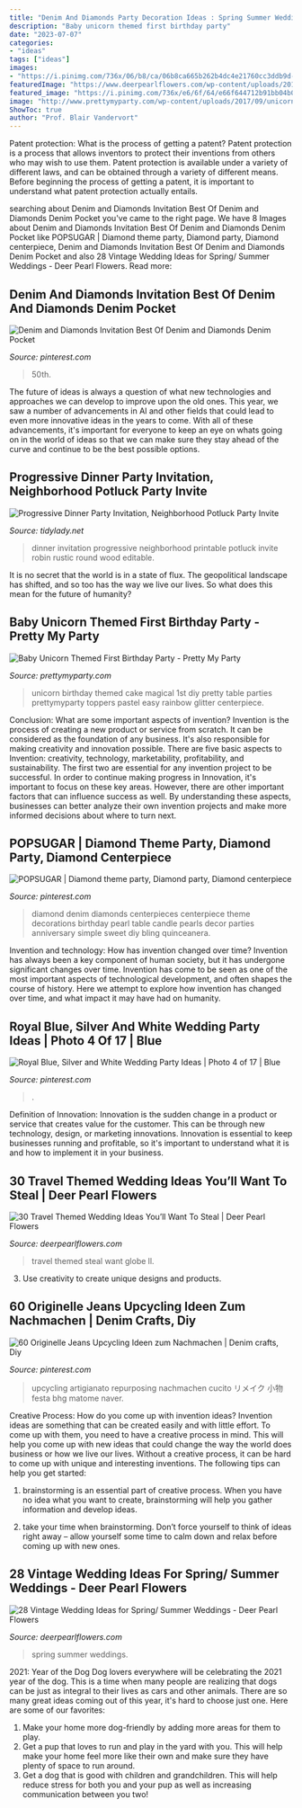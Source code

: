 ```yaml
---
title: "Denim And Diamonds Party Decoration Ideas : Spring Summer Weddings"
description: "Baby unicorn themed first birthday party"
date: "2023-07-07"
categories:
- "ideas"
tags: ["ideas"]
images:
- "https://i.pinimg.com/736x/06/b8/ca/06b8ca665b262b4dc4e21760cc3ddb9d--diamond-decorations-diamond-centerpieces.jpg"
featuredImage: "https://www.deerpearlflowers.com/wp-content/uploads/2015/04/globe-travel-wedding-centerpiece.jpg"
featured_image: "https://i.pinimg.com/736x/e6/6f/64/e66f644712b91bb04b02c802f24c48e9.jpg"
image: "http://www.prettymyparty.com/wp-content/uploads/2017/09/unicorn-birthday-cake.jpg"
ShowToc: true
author: "Prof. Blair Vandervort"
---
```



Patent protection: What is the process of getting a patent?
Patent protection is a process that allows inventors to protect their inventions from others who may wish to use them. Patent protection is available under a variety of different laws, and can be obtained through a variety of different means. Before beginning the process of getting a patent, it is important to understand what patent protection actually entails.

	

		
searching about Denim and Diamonds Invitation Best Of Denim and Diamonds Denim Pocket you've came to the right page. We have 8 Images about Denim and Diamonds Invitation Best Of Denim and Diamonds Denim Pocket like POPSUGAR | Diamond theme party, Diamond party, Diamond centerpiece, Denim and Diamonds Invitation Best Of Denim and Diamonds Denim Pocket and also 28 Vintage Wedding Ideas for Spring/ Summer Weddings - Deer Pearl Flowers. Read more:
		
    
## Denim And Diamonds Invitation Best Of Denim And Diamonds Denim Pocket

<img loading=lazy src="https://i.pinimg.com/736x/1f/de/fa/1fdefa30227ac3fccf30593b42b77ae2.jpg" onerror="this.onerror=null;this.src='https://tse1.mm.bing.net/th?id=OIP.XJXgA9PjkNgYIH-PMuKEzAHaEj&amp;pid=15.1';" alt="Denim and Diamonds Invitation Best Of Denim and Diamonds Denim Pocket">

_Source: pinterest.com_

>50th. 

	

The future of ideas is always a question of what new technologies and approaches we can develop to improve upon the old ones. This year, we saw a number of advancements in AI and other fields that could lead to even more innovative ideas in the years to come. With all of these advancements, it's important for everyone to keep an eye on whats going on in the world of ideas so that we can make sure they stay ahead of the curve and continue to be the best possible options.

    
## Progressive Dinner Party Invitation, Neighborhood Potluck Party Invite

<img loading=lazy src="http://cdn.shopify.com/s/files/1/0010/9599/1332/products/il_fullxfull.1766453639_fqlp_1200x1200.jpg?v=1573998689" onerror="this.onerror=null;this.src='https://tse4.mm.bing.net/th?id=OIP.g1VScvBav7m7HGdtZPQQDAHaHa&amp;pid=15.1';" alt="Progressive Dinner Party Invitation, Neighborhood Potluck Party Invite">

_Source: tidylady.net_

>dinner invitation progressive neighborhood printable potluck invite robin rustic round wood editable. 

	

It is no secret that the world is in a state of flux. The geopolitical landscape has shifted, and so too has the way we live our lives. So what does this mean for the future of humanity? 

    
## Baby Unicorn Themed First Birthday Party - Pretty My Party

<img loading=lazy src="http://www.prettymyparty.com/wp-content/uploads/2017/09/unicorn-birthday-cake.jpg" onerror="this.onerror=null;this.src='https://tse2.mm.bing.net/th?id=OIP.17HuKeObC2LGwQ2CJSovHwHaLH&amp;pid=15.1';" alt="Baby Unicorn Themed First Birthday Party - Pretty My Party">

_Source: prettymyparty.com_

>unicorn birthday themed cake magical 1st diy pretty table parties prettymyparty toppers pastel easy rainbow glitter centerpiece. 

	

Conclusion: What are some important aspects of invention?
Invention is the process of creating a new product or service from scratch. It can be considered as the foundation of any business. It's also responsible for making creativity and innovation possible. There are five basic aspects to Invention: creativity, technology, marketability, profitability, and sustainability. The first two are essential for any invention project to be successful. In order to continue making progress in Innovation, it's important to focus on these key areas. However, there are other important factors that can influence success as well. By understanding these aspects, businesses can better analyze their own invention projects and make more informed decisions about where to turn next.

    
## POPSUGAR | Diamond Theme Party, Diamond Party, Diamond Centerpiece

<img loading=lazy src="https://i.pinimg.com/736x/06/b8/ca/06b8ca665b262b4dc4e21760cc3ddb9d--diamond-decorations-diamond-centerpieces.jpg" onerror="this.onerror=null;this.src='https://tse3.mm.bing.net/th?id=OIP.XU4jlDZUblfMfE6aCRFmOAHaK8&amp;pid=15.1';" alt="POPSUGAR | Diamond theme party, Diamond party, Diamond centerpiece">

_Source: pinterest.com_

>diamond denim diamonds centerpieces centerpiece theme decorations birthday pearl table candle pearls decor parties anniversary simple sweet diy bling quinceanera. 

	

Invention and technology: How has invention changed over time?
Invention has always been a key component of human society, but it has undergone significant changes over time. Invention has come to be seen as one of the most important aspects of technological development, and often shapes the course of history. Here we attempt to explore how invention has changed over time, and what impact it may have had on humanity.

    
## Royal Blue, Silver And White Wedding Party Ideas | Photo 4 Of 17 | Blue

<img loading=lazy src="https://i.pinimg.com/736x/e6/6f/64/e66f644712b91bb04b02c802f24c48e9.jpg" onerror="this.onerror=null;this.src='https://tse4.mm.bing.net/th?id=OIP.3GFrUYEuo9r8tePs-xJKJQHaJ3&amp;pid=15.1';" alt="Royal Blue, Silver and White Wedding Party Ideas | Photo 4 of 17 | Blue">

_Source: pinterest.com_

>. 

	

Definition of Innovation:
Innovation is the sudden change in a product or service that creates value for the customer. This can be through new technology, design, or marketing innovations. Innovation is essential to keep businesses running and profitable, so it's important to understand what it is and how to implement it in your business.

    
## 30 Travel Themed Wedding Ideas You’ll Want To Steal | Deer Pearl Flowers

<img loading=lazy src="https://www.deerpearlflowers.com/wp-content/uploads/2015/04/globe-travel-wedding-centerpiece.jpg" onerror="this.onerror=null;this.src='https://tse3.mm.bing.net/th?id=OIP.A4NWRZKO2i_oZACMQhB2_QHaLH&amp;pid=15.1';" alt="30 Travel Themed Wedding Ideas You’ll Want To Steal | Deer Pearl Flowers">

_Source: deerpearlflowers.com_

>travel themed steal want globe ll. 

	

3. Use creativity to create unique designs and products.

    
## 60 Originelle Jeans Upcycling Ideen Zum Nachmachen | Denim Crafts, Diy

<img loading=lazy src="https://i.pinimg.com/736x/58/f1/7f/58f17f1048687b4f573f919a0f4674b4.jpg" onerror="this.onerror=null;this.src='https://tse1.mm.bing.net/th?id=OIP.MeoRMTP-Py_TMhv2COFU6gHaHa&amp;pid=15.1';" alt="60 Originelle Jeans Upcycling Ideen zum Nachmachen | Denim crafts, Diy">

_Source: pinterest.com_

>upcycling artigianato repurposing nachmachen cucito リメイク 小物 festa bhg matome naver. 

	

Creative Process: How do you come up with invention ideas?
Invention ideas are something that can be created easily and with little effort. To come up with them, you need to have a creative process in mind. This will help you come up with new ideas that could change the way the world does business or how we live our lives. Without a creative process, it can be hard to come up with unique and interesting inventions. The following tips can help you get started:
1. brainstorming is an essential part of creative process. When you have no idea what you want to create, brainstorming will help you gather information and develop ideas.

2. take your time when brainstorming. Don’t force yourself to think of ideas right away – allow yourself some time to calm down and relax before coming up with new ones.


    
## 28 Vintage Wedding Ideas For Spring/ Summer Weddings - Deer Pearl Flowers

<img loading=lazy src="https://www.deerpearlflowers.com/wp-content/uploads/2015/10/Heavy-Lace-vintage-wedding-chair-decor-ideas.jpg" onerror="this.onerror=null;this.src='https://tse2.mm.bing.net/th?id=OIP.MKKuWnV8Ach91tmVqjW4EQHaLG&amp;pid=15.1';" alt="28 Vintage Wedding Ideas for Spring/ Summer Weddings - Deer Pearl Flowers">

_Source: deerpearlflowers.com_

>spring summer weddings. 

	

2021: Year of the Dog
Dog lovers everywhere will be celebrating the 2021 year of the dog. This is a time when many people are realizing that dogs can be just as integral to their lives as cars and other animals. There are so many great ideas coming out of this year, it's hard to choose just one. Here are some of our favorites: 
1) Make your home more dog-friendly by adding more areas for them to play.
2) Get a pup that loves to run and play in the yard with you. This will help make your home feel more like their own and make sure they have plenty of space to run around. 
3) Get a dog that is good with children and grandchildren. This will help reduce stress for both you and your pup as well as increasing communication between you two!

